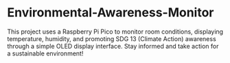 # Environmental-Awareness-Monitor
 This project uses a Raspberry Pi Pico to monitor room conditions, displaying temperature, humidity, and promoting SDG 13 (Climate Action) awareness through a simple OLED display interface. Stay informed and take action for a sustainable environment!
